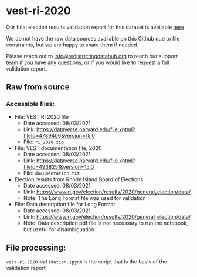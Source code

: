 # vest-ri-2020

Our final election results validation report for this dataset is available [here](https://redistrictingdatahub.org/dataset/vest-2018-rhode-island-precinct-and-election-results/).

We do not have the raw data sources available on this Github due to file constraints, but we are happy to share them if needed. 

Please reach out to info@redistrictingdatahub.org to reach our support team if you have any questions, or if you would like to request a full validation report. 

## Raw from source

### Accessible files:

- File: VEST RI 2020 file
   - Date accessed: 08/03/2021
   - Link: https://dataverse.harvard.edu/file.xhtml?fileId=4789406&version=15.0 
   - File: `ri_2020.zip`
- File: VEST documentation file, 2020
   - Date accessed: 08/03/2021
   - Link: https://dataverse.harvard.edu/file.xhtml?fileId=4938251&version=15.0 
   - File: `documentation.txt`
- Election results from Rhode Island Board of Elections
    - Date accessed: 08/03/2021
    - Link: https://www.ri.gov/election/results/2020/general_election/data/ 
    - Note: The Long Format file was used for validation
- File: Data description file for Long Format
    - Date accessed: 08/03/2021
    - Link: https://www.ri.gov/election/results/2020/general_election/data/ 
    - Note: Data description pdf file is not necessary to run the notebook, but useful for disambiguation

## File processing:

`vest-ri-2020-validation.ipynb` is the script that is the basis of the validation report
